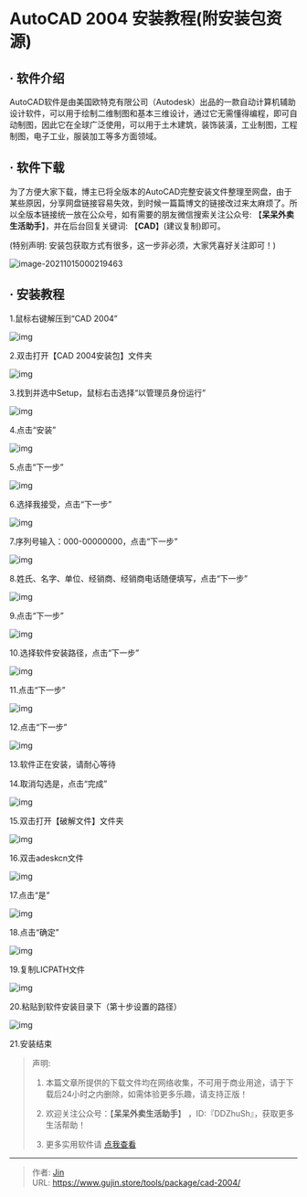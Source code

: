 # AutoCAD 2004 安装教程(附安装包资源)


## · 软件介绍
AutoCAD软件是由美国欧特克有限公司（Autodesk）出品的一款自动计算机辅助设计软件，可以用于绘制二维制图和基本三维设计，通过它无需懂得编程，即可自动制图，因此它在全球广泛使用，可以用于土木建筑，装饰装潢，工业制图，工程制图，电子工业，服装加工等多方面领域。

## · 软件下载
为了方便大家下载，博主已将全版本的AutoCAD完整安装文件整理至网盘，由于某些原因，分享网盘链接容易失效，到时候一篇篇博文的链接改过来太麻烦了。所以全版本链接统一放在公众号，如有需要的朋友微信搜索关注公众号: 【**呆呆外卖生活助手**】，并在后台回复关键词: 【**CAD**】(建议复制)即可。

(特别声明: 安装包获取方式有很多，这一步非必须，大家凭喜好关注即可！)

![image-20211015000219463](https://img.gujin.store/img/image-20211015000219463.png)

## · 安装教程

1.鼠标右键解压到“CAD 2004”

![img](https://img.gujin.store/img/v2-55d9268997a056af2afc45d73dd3cd84_720w.png)



2.双击打开【CAD 2004安装包】文件夹

![img](https://img.gujin.store/img/v2-64233d228b8927830f02fd50a59dc966_720w.png)

3.找到并选中Setup，鼠标右击选择“以管理员身份运行”

![img](https://img.gujin.store/img/v2-ff8ac3ecd5831ad487a69bd87832f22c_720w.png)

4.点击“安装”

![img](https://img.gujin.store/img/v2-cbeb3df5f8e1123cd249ae3a3edb225e_720w.png)

5.点击“下一步”

![img](https://img.gujin.store/img/v2-dc6e184c5632dd97a363ac8cf35e7f8a_720w.png)

6.选择我接受，点击“下一步”

![img](https://img.gujin.store/img/v2-10d7dacb36f6a567b87c9b63040bf7de_720w.png)

7.序列号输入：000-00000000，点击“下一步”

![img](https://img.gujin.store/img/v2-811625649e90ed15b8a9a714e2b8f939_720w.png)

8.姓氏、名字、单位、经销商、经销商电话随便填写，点击“下一步”

![img](https://img.gujin.store/img/v2-6ffd5ee81fb448c1275ea4a914c96740_720w.png)

9.点击“下一步”

![img](https://img.gujin.store/img/v2-3c92e2e13668f0ab4aeb6a95b313bea5_720w.png)

10.选择软件安装路径，点击“下一步”

![img](https://img.gujin.store/img/v2-8afccca3351be637d002f87f50ae0dec_720w.png)

11.点击“下一步”

![img](https://img.gujin.store/img/v2-35b9cb8660285b6d599b7f622e3d8682_720w.png)

12.点击“下一步”

![img](https://img.gujin.store/img/v2-4e4c40e81e032ad7b10289d9a790bf75_720w.png)

13.软件正在安装，请耐心等待

14.取消勾选是，点击“完成”

![img](https://img.gujin.store/img/v2-bd2009efe8d346a9a5cd2e78ebb13bc7_720w.png)

15.双击打开【破解文件】文件夹

![img](https://img.gujin.store/img/v2-4040b2832e8f1ef877444aba053b3085_720w.png)

16.双击adeskcn文件

![img](https://img.gujin.store/img/v2-7ad66bb1d91c1fe857f52e1d3abb1338_720w.png)

17.点击“是”

![img](https://img.gujin.store/img/v2-2ae875cacb468458a31f6f74ac06500b_720w.png)

18.点击“确定”

![img](https://img.gujin.store/img/v2-5ffda91c3b370369a6b3b3cd2f435c05_720w.png)

19.复制LICPATH文件

![img](https://img.gujin.store/img/v2-cee865a59569dbfcda2243cd2b809579_720w.png)

20.粘贴到软件安装目录下（第十步设置的路径）

![img](https://img.gujin.store/img/v2-006f1574dd852305ca1060124144e8d3_720w.png)



21.安装结束




> 声明: 
>
> 1. 本篇文章所提供的下载文件均在网络收集，不可用于商业用途，请于下载后24小时之内删除，如需体验更多乐趣，请支持正版！
>
> 2. 欢迎关注公众号：【**呆呆外卖生活助手**】 ，ID:『DDZhuSh』，获取更多生活帮助！
>
> 3. 更多实用软件请  [点我查看](/tools)



---

> 作者: [Jin](https://img.gujin.store/img/favicon.ico)  
> URL: https://www.gujin.store/tools/package/cad-2004/  

